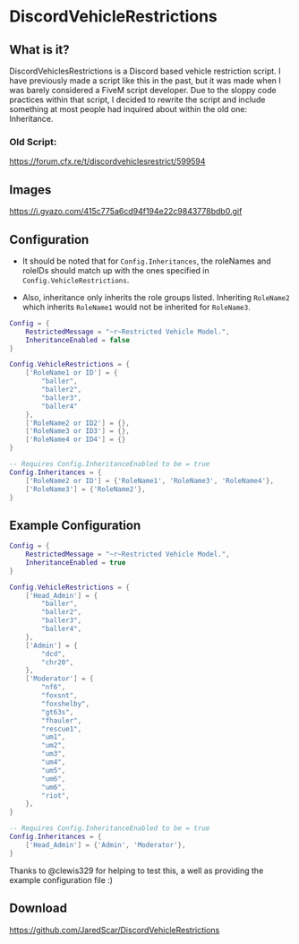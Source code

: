 # DiscordVehicleRestrictions

## What is it?
DiscordVehiclesRestrictions is a Discord based vehicle restriction script. I have previously made a script like this in the past, but it was made when I was barely considered a FiveM script developer. Due to the sloppy code practices within that script, I decided to rewrite the script and include something at most people had inquired about within the old one: Inheritance.

### Old Script: 
https://forum.cfx.re/t/discordvehiclesrestrict/599594

## Images
https://i.gyazo.com/415c775a6cd94f194e22c9843778bdb0.gif

## Configuration
* It should be noted that for `Config.Inheritances`, the roleNames and roleIDs should match up with the ones specified in `Config.VehicleRestrictions`.

* Also, inheritance only inherits the role groups listed. Inheriting `RoleName2` which inherits `RoleName1` would not be inherited for `RoleName3`.
```lua
Config = {
	RestrictedMessage = "~r~Restricted Vehicle Model.",
	InheritanceEnabled = false
}

Config.VehicleRestrictions = {
	['RoleName1 or ID'] = {
		"baller",
		"baller2",
		"baller3",
		"baller4"
	},
	['RoleName2 or ID2'] = {},
	['RoleName3 or ID3'] = {},
	['RoleName4 or ID4'] = {}
}

-- Requires Config.InheritanceEnabled to be = true
Config.Inheritances = {
	['RoleName2 or ID'] = {'RoleName1', 'RoleName3', 'RoleName4'},
    ['RoleName3'] = {'RoleName2'},
}
```

## Example Configuration
```lua
Config = {
    RestrictedMessage = "~r~Restricted Vehicle Model.",
    InheritanceEnabled = true
}

Config.VehicleRestrictions = {
    ['Head_Admin'] = {
        "baller",
        "baller2",
        "baller3",
        "baller4",
    },
    ['Admin'] = {
        "dcd",
        "chr20",
    },
    ['Moderator'] = {
        "nf6",
        "foxsnt",
        "foxshelby",
        "gt63s",
        "fhauler",
        "rescue1",
        "um1",
        "um2",
        "um3",
        "um4",
        "um5",
        "um6",
        "um6",
        "riot",
    },
}

-- Requires Config.InheritanceEnabled to be = true
Config.Inheritances = {
    ['Head_Admin'] = {'Admin', 'Moderator'},
}
```
Thanks to @clewis329 for helping to test this, a well as providing the example configuration file :)  
## Download
https://github.com/JaredScar/DiscordVehicleRestrictions

